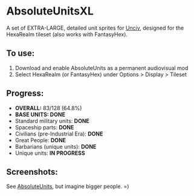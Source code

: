 # AbsoluteUnitsXL

A set of EXTRA-LARGE, detailed unit sprites for [Unciv](https://github.com/yairm210/Unciv), designed for the HexaRealm tileset (also works with FantasyHex). 

## To use: 
1. Download and enable AbsoluteUnits as a permanent audiovisual mod
2. Select HexaRealm (or FantasyHex) under Options > Display > Tileset

## Progress:
  * **OVERALL:** 83/128 (64.8%)
  * **BASE UNITS: DONE**
  * Standard military units: **DONE**
  * Spaceship parts: **DONE**
  * Civilians (pre-Industrial Era): **DONE**
  * Great People: **DONE**
  * Barbarians (unique units): **DONE**
  * Unique units: **IN PROGRESS**

## Screenshots:

See [AbsoluteUnits](https://github.com/letstalkaboutdune/AbsoluteUnits), but imagine bigger people. =)
